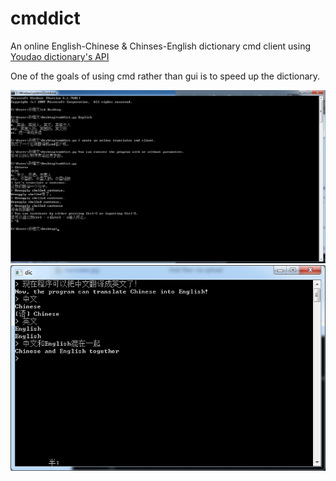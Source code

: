 # cmddict
An online English-Chinese & Chinses-English dictionary cmd client using [Youdao dictionary's API ](http://fanyi.youdao.com/openapi)

One of the goals of using cmd rather than gui is to speed up the dictionary.

![Translate English into Chinese](translater.jpg)
![Translate Chinese into English](translater_c2e.jpg)
